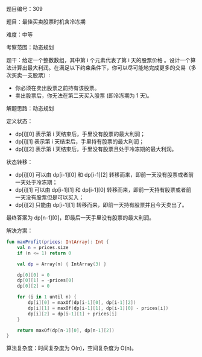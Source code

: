 题目编号：309

题目：最佳买卖股票时机含冷冻期

难度：中等

考察范围：动态规划

题干：给定一个整数数组，其中第 i 个元素代表了第 i 天的股票价格 。​设计一个算法计算出最大利润。在满足以下约束条件下，你可以尽可能地完成更多的交易（多次买卖一支股票）:

- 你必须在卖出股票之前持有该股票。
- 卖出股票后，你无法在第二天买入股票 (即冷冻期为 1 天)。

解题思路：动态规划

定义状态：

- dp[i][0] 表示第 i 天结束后，手里没有股票的最大利润；
- dp[i][1] 表示第 i 天结束后，手里持有股票的最大利润；
- dp[i][2] 表示第 i 天结束后，手里没有股票且处于冷冻期的最大利润。

状态转移：

- dp[i][0] 可以由 dp[i-1][0] 和 dp[i-1][2] 转移而来，即前一天没有股票或者前一天处于冷冻期；
- dp[i][1] 可以由 dp[i-1][1] 和 dp[i-1][0] 转移而来，即前一天持有股票或者前一天没有股票但是可以买入；
- dp[i][2] 只能由 dp[i-1][1] 转移而来，即前一天持有股票并且今天卖出了。

最终答案为 dp[n-1][0]，即最后一天手里没有股票的最大利润。

解决方案：

```kotlin
fun maxProfit(prices: IntArray): Int {
    val n = prices.size
    if (n <= 1) return 0

    val dp = Array(n) { IntArray(3) }

    dp[0][0] = 0
    dp[0][1] = -prices[0]
    dp[0][2] = 0

    for (i in 1 until n) {
        dp[i][0] = maxOf(dp[i-1][0], dp[i-1][2])
        dp[i][1] = maxOf(dp[i-1][1], dp[i-1][0] - prices[i])
        dp[i][2] = dp[i-1][1] + prices[i]
    }

    return maxOf(dp[n-1][0], dp[n-1][2])
}
```

算法复杂度：时间复杂度为 O(n)，空间复杂度为 O(n)。